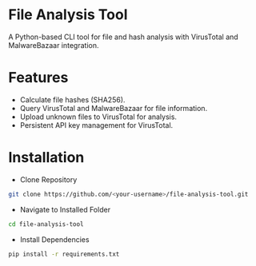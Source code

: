# File Analysis Tool
A Python-based CLI tool for file and hash analysis with VirusTotal and MalwareBazaar integration.  


# Features
- Calculate file hashes (SHA256).  
- Query VirusTotal and MalwareBazaar for file information.  
- Upload unknown files to VirusTotal for analysis.  
- Persistent API key management for VirusTotal.  


# Installation
- Clone Repository
```bash
git clone https://github.com/<your-username>/file-analysis-tool.git
```

- Navigate to Installed Folder
```bash
cd file-analysis-tool
```

- Install Dependencies
```bash
pip install -r requirements.txt
```
